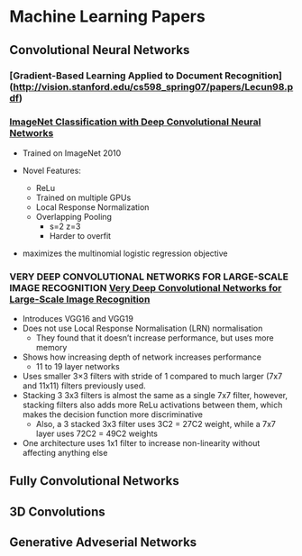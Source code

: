 # Machine Learning Papers

## Convolutional Neural Networks
### [Gradient-Based Learning Applied to Document Recognition] (http://vision.stanford.edu/cs598_spring07/papers/Lecun98.pdf)
### [ImageNet Classification with Deep Convolutional Neural Networks](https://papers.nips.cc/paper/4824-imagenet-classification-with-deep-convolutional-neural-networks.pdf)
 * Trained on ImageNet 2010
 * Novel Features: 
     * ReLu
     * Trained on multiple GPUs
     * Local Response Normalization
     * Overlapping Pooling
         * s=2 z=3
         * Harder to overfit
         
 * maximizes the multinomial logistic regression objective

### VERY DEEP CONVOLUTIONAL NETWORKS FOR LARGE-SCALE IMAGE RECOGNITION [Very Deep Convolutional Networks for Large-Scale Image Recognition](https://arxiv.org/pdf/1409.1556.pdf)
 * Introduces VGG16 and VGG19
 * Does not use Local Response Normalisation (LRN) normalisation
     * They found that it doesn’t increase performance, but uses more memory
 * Shows how increasing depth of network increases performance 
     * 11 to 19 layer networks
 * Uses smaller 3×3 filters with stride of 1 compared to much larger (7x7 and 11x11) filters previously used. 
 * Stacking 3 3x3 filters is almost the same as a single 7x7 filter, however, stacking filters also adds more ReLu activations between them, which makes the decision function more discriminative 
     * Also, a 3 stacked 3x3 filter uses 3C2  = 27C2 weight, while a 7x7 layer uses 72C2 = 49C2 weights
* One architecture uses 1x1 filter to increase non-linearity without affecting anything else 



## Fully Convolutional Networks 
## 3D Convolutions 
## Generative Adveserial Networks 
